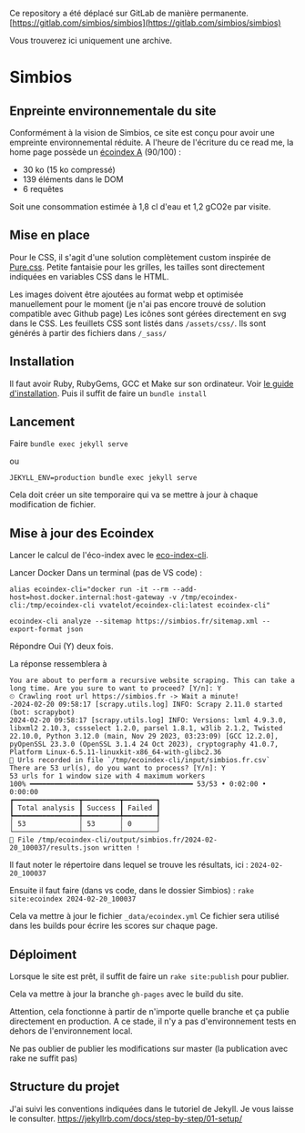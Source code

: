 Ce repository a été déplacé sur GitLab de manière permanente.
[https://gitlab.com/simbios/simbios](https://gitlab.com/simbios/simbios)

Vous trouverez ici uniquement une archive.

# Simbios

## Enpreinte environnementale du site
Conformément à la vision de Simbios, ce site est conçu pour avoir une empreinte environnemental réduite.
A l'heure de l'écriture du ce read me, la home page possède un [écoindex A](https://www.ecoindex.fr/resultat/?id=8278ca23-a84d-4fb9-afc7-f06f397b1b77) (90/100) :
 - 30 ko (15 ko compressé)
 - 139 éléments dans le DOM
 - 6 requêtes
 
Soit une consommation estimée à 1,8 cl d'eau et 1,2 gCO2e par visite.

## Mise en place

Pour le CSS, il s'agit d'une solution complètement custom inspirée de [Pure.css](https://purecss.io/). Petite fantaisie pour les grilles, les tailles sont directement indiquées en variables CSS dans le HTML.

Les images doivent être ajoutées au format webp et optimisée manuellement pour le moment (je n'ai pas encore trouvé de solution compatible avec Github page)
Les icônes sont gérées directement en svg dans le CSS.
Les feuillets CSS sont listés dans `/assets/css/`. Ils sont générés à partir des fichiers dans `/_sass/`

## Installation
Il faut avoir Ruby, RubyGems, GCC et Make sur son ordinateur. Voir [le guide d'installation](https://jekyllrb.com/docs/installation/).
Puis il suffit de faire un
```bundle install```

## Lancement
Faire
``` bundle exec jekyll serve ```

ou

``` JEKYLL_ENV=production bundle exec jekyll serve ```

Cela doit créer un site temporaire qui va se mettre à jour à chaque modification de fichier.

## Mise à jour des Ecoindex

Lancer le calcul de l'éco-index avec le [eco-index-cli](https://github.com/cnumr/ecoindex_python_fullstack/blob/main/projects/ecoindex_cli/README.md).

Lancer Docker
Dans un terminal (pas de VS code) :

``` alias ecoindex-cli="docker run -it --rm --add-host=host.docker.internal:host-gateway -v /tmp/ecoindex-cli:/tmp/ecoindex-cli vvatelot/ecoindex-cli:latest ecoindex-cli" ```

``` ecoindex-cli analyze --sitemap https://simbios.fr/sitemap.xml --export-format json ```

Répondre Oui (Y) deux fois.

La réponse ressemblera à 

```
You are about to perform a recursive website scraping. This can take a long time. Are you sure to want to proceed? [Y/n]: Y
⏲ Crawling root url https://simbios.fr -> Wait a minute!
-2024-02-20 09:58:17 [scrapy.utils.log] INFO: Scrapy 2.11.0 started (bot: scrapybot)
2024-02-20 09:58:17 [scrapy.utils.log] INFO: Versions: lxml 4.9.3.0, libxml2 2.10.3, cssselect 1.2.0, parsel 1.8.1, w3lib 2.1.2, Twisted 22.10.0, Python 3.12.0 (main, Nov 29 2023, 03:23:09) [GCC 12.2.0], pyOpenSSL 23.3.0 (OpenSSL 3.1.4 24 Oct 2023), cryptography 41.0.7, Platform Linux-6.5.11-linuxkit-x86_64-with-glibc2.36
📁 Urls recorded in file `/tmp/ecoindex-cli/input/simbios.fr.csv`
There are 53 url(s), do you want to process? [Y/n]: Y
53 urls for 1 window size with 4 maximum workers
100% ━━━━━━━━━━━━━━━━━━━━━━━━━━━━━━━━━━━━━━━━ 53/53 • 0:02:00 • 0:00:00
┏━━━━━━━━━━━━━━━━┳━━━━━━━━━┳━━━━━━━━┓
┃ Total analysis ┃ Success ┃ Failed ┃
┡━━━━━━━━━━━━━━━━╇━━━━━━━━━╇━━━━━━━━┩
│ 53             │ 53      │ 0      │
└────────────────┴─────────┴────────┘
🙌 File /tmp/ecoindex-cli/output/simbios.fr/2024-02-20_100037/results.json written !
```

Il faut noter le répertoire dans lequel se trouve les résultats, ici : `2024-02-20_100037`

Ensuite il faut faire (dans vs code, dans le dossier Simbios) :
``` rake site:ecoindex 2024-02-20_100037 ```

Cela va mettre à jour le fichier `_data/ecoindex.yml`
Ce fichier sera utilisé dans les builds pour écrire les scores sur chaque page.

## Déploiment

Lorsque le site est prêt, il suffit de faire un 
``` rake site:publish ```
pour publier. 

Cela va mettre à jour la branche `gh-pages` avec le build du site.

Attention, cela fonctionne à partir de n'importe quelle branche et ça publie directement en production. A ce stade, il n'y a pas d'environnement tests en dehors de l'environnement local.

Ne pas oublier de publier les modifications sur master (la publication avec rake ne suffit pas)

## Structure du projet
J'ai suivi les conventions indiquées dans le tutoriel de Jekyll. Je vous laisse le consulter.
https://jekyllrb.com/docs/step-by-step/01-setup/
